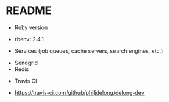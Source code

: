 # README

* Ruby version
- rbenv: 2.4.1

* Services (job queues, cache servers, search engines, etc.)
- Sendgrid
- Redis

* Travis CI
- https://travis-ci.com/github/philjdelong/delong-dev